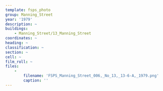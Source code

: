 ```yaml
---
template: fsps_photo
group: Manning_Street
year: '1979'
description: ~
buildings:
    - Manning_Street/13_Manning_Street
coordinates: ~
heading: ~
classification: ~
section: ~
cell: ~
film_roll: ~
files:
    -
        filename: 'FSPS_Manning_Street_006,_No_13,_13-6-A,_1979.png'
        caption: ''
---
```

